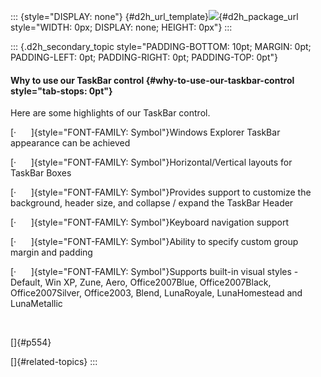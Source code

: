 ::: {style="DISPLAY: none"}
[](ms-xhelp:///?Id=d2h_url_template){#d2h_url_template}![](!package_url!){#d2h_package_url style="WIDTH: 0px; DISPLAY: none; HEIGHT: 0px"}
:::

::: {.d2h_secondary_topic style="PADDING-BOTTOM: 10pt; MARGIN: 0pt; PADDING-LEFT: 0pt; PADDING-RIGHT: 0pt; PADDING-TOP: 0pt"}
#### Why to use our TaskBar control {#why-to-use-our-taskbar-control style="tab-stops: 0pt"}

Here are some highlights of our TaskBar control.

[·      ]{style="FONT-FAMILY: Symbol"}Windows Explorer TaskBar appearance can be achieved

[·      ]{style="FONT-FAMILY: Symbol"}Horizontal/Vertical layouts for TaskBar Boxes

[·      ]{style="FONT-FAMILY: Symbol"}Provides support to customize the background, header size, and collapse / expand the TaskBar Header

[·      ]{style="FONT-FAMILY: Symbol"}Keyboard navigation support

[·      ]{style="FONT-FAMILY: Symbol"}Ability to specify custom group margin and padding

[·      ]{style="FONT-FAMILY: Symbol"}Supports built-in visual styles - Default, Win XP, Zune, Aero, Office2007Blue, Office2007Black, Office2007Silver, Office2003, Blend, LunaRoyale, LunaHomestead and LunaMetallic

 

[]{#p554} 

[]{#related-topics}
:::
